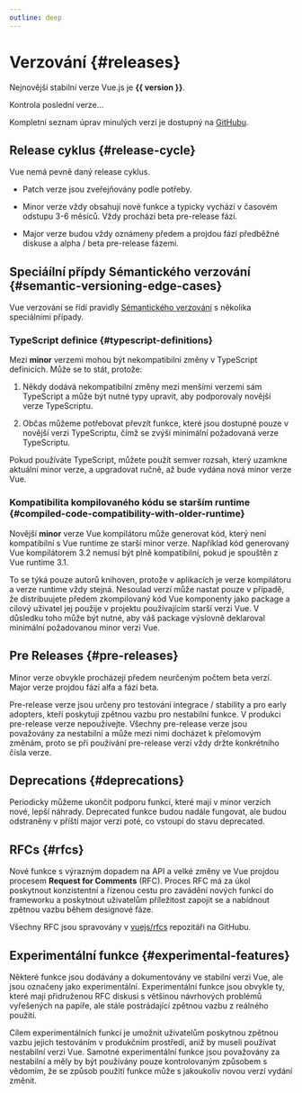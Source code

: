 ```yaml
---
outline: deep
---
```


<script setup>
import { ref, onMounted } from 'vue'

const version = ref()

onMounted(async () => {
  const res = await fetch('https://api.github.com/repos/vuejs/core/releases/latest')
  version.value = (await res.json()).name
})
</script>

# Verzování {#releases}

<p v-if="version">
Nejnovější stabilní verze Vue.js je <strong>{{ version }}</strong>.
</p>
<p v-else>
Kontrola poslední verze...
</p>

Kompletní seznam úprav minulých verzí je dostupný na [GitHubu](https://github.com/vuejs/core/blob/main/CHANGELOG.md).

## Release cyklus {#release-cycle}

Vue nemá pevně daný release cyklus.

- Patch verze jsou zveřejňovány podle potřeby.

- Minor verze vždy obsahují nové funkce a typicky vychází v časovém odstupu 3-6 měsíců. Vždy prochází beta pre-release fází.

- Major verze budou vždy oznámeny předem a projdou fází předběžné diskuse a alpha / beta pre-release fázemi.

## Speciáílní přípdy Sémantického verzování {#semantic-versioning-edge-cases}

Vue verzování se řídí pravidly [Sémantického verzování](https://semver.org/) s několika speciálními případy.

### TypeScript definice {#typescript-definitions}

Mezi **minor** verzemi mohou být nekompatibilní změny v TypeScript definicích. Může se to stát, protože:

1. Někdy dodává nekompatibilní změny mezi menšími verzemi sám TypeScript a může být nutné typy upravit, aby podporovaly novější verze TypeScriptu.

2. Občas můžeme potřebovat převzít funkce, které jsou dostupné pouze v novější verzi TypeScriptu, čímž se zvýší minimální požadovaná verze TypeScriptu.

Pokud používáte TypeScript, můžete použít semver rozsah, který uzamkne aktuální minor verze, a upgradovat ručně, až bude vydána nová minor verze Vue.

### Kompatibilita kompilovaného kódu se starším runtime {#compiled-code-compatibility-with-older-runtime}

Novější **minor** verze Vue kompilátoru může generovat kód, který není kompatibilní s Vue runtime ze starší minor verze. Například kód generovaný Vue kompilátorem 3.2 nemusí být plně kompatibilní, pokud je spouštěn z Vue runtime 3.1.

To se týká pouze autorů knihoven, protože v aplikacích je verze kompilátoru a verze runtime vždy stejná. Nesoulad verzí může nastat pouze v případě, že distribuujete předem zkompilovaný kód Vue komponenty jako package a cílový uživatel jej použije v projektu používajícím starší verzi Vue. V důsledku toho může být nutné, aby váš package výslovně deklaroval minimální požadovanou minor verzi Vue.

## Pre Releases {#pre-releases}

Minor verze obvykle procházejí předem neurčeným počtem beta verzí. Major verze projdou fází alfa a fází beta.

Pre-release verze jsou určeny pro testování integrace / stability a pro early adopters, kteří poskytují zpětnou vazbu pro nestabilní funkce. V produkci pre-release verze nepoužívejte. Všechny pre-release verze jsou považovány za nestabilní a může mezi nimi docházet k přelomovým změnám, proto se při používání pre-release verzí vždy držte konkrétního čísla verze.

## Deprecations {#deprecations}

Periodicky můžeme ukončit podporu funkcí, které mají v minor verzích nové, lepší náhrady. Deprecated funkce budou nadále fungovat, ale budou odstraněny v příští major verzi poté, co vstoupí do stavu deprecated.

## RFCs {#rfcs}

Nové funkce s výrazným dopadem na API a velké změny ve Vue projdou procesem **Request for Comments** (RFC). Proces RFC má za úkol poskytnout konzistentní a řízenou cestu pro zavádění nových funkcí do frameworku a poskytnout uživatelům příležitost zapojit se a nabídnout zpětnou vazbu během designové fáze.

Všechny RFC jsou spravovány v [vuejs/rfcs](https://github.com/vuejs/rfcs) repozitáři na GitHubu.

## Experimentální funkce {#experimental-features}

Některé funkce jsou dodávány a dokumentovány ve stabilní verzi Vue, ale jsou označeny jako experimentální. Experimentální funkce jsou obvykle ty, které mají přidruženou RFC diskusi s většinou návrhových problémů vyřešených na papíře, ale stále postrádající zpětnou vazbu z reálného použití.

Cílem experimentálních funkcí je umožnit uživatelům poskytnou zpětnou vazbu jejich testováním v produkčním prostředí, aniž by museli používat nestabilní verzi Vue. Samotné experimentální funkce jsou považovány za nestabilní a měly by být používány pouze kontrolovaným způsobem s vědomím, že se způsob použití funkce může s jakoukoliv novou verzí vydání změnit.
